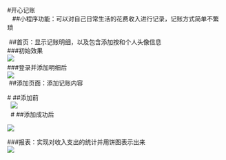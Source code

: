 #开心记账<br>
 
 ##小程序功能：可以对自己日常生活的花费收入进行记录，记账方式简单不繁琐  <br>
 
 ##首页：显示记账明细，以及包含添加按和个人头像信息  <br>
###初始效果
<br>
![](https://github.com/JMLUO/web-wechat-2017/blob/master/1514080901127/pic6/index.PNG)
 <br>
###登录并添加明细后
 <br>
![](https://github.com/JMLUO/web-wechat-2017/blob/master/1514080901127/pic6/indexitem.PNG)<br>
 ##添加页面：添加记账内容<br>
 
# ##添加前<br>
   
![](https://github.com/JMLUO/web-wechat-2017/blob/master/1514080901127/pic6/add.PNG)<br>
  # ##添加成功后<br>
  
![](https://github.com/JMLUO/web-wechat-2017/blob/master/1514080901127/pic6/addsuccess.PNG)<br>

###报表：实现对收入支出的统计并用饼图表示出来  <br>
![](https://github.com/JMLUO/web-wechat-2017/blob/master/1514080901127/pic6/form.PNG)
